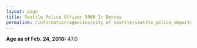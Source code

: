 ```yaml
---
layout: page
title: Seattle Police Officer 5966 Jr Dornay
permalink: /information/agencies/city_of_seattle/seattle_police_department/copbook/5966/
---
```


**Age as of Feb. 24, 2016:** 47.0
